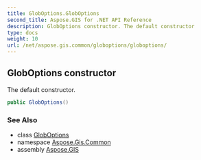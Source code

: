 ```yaml
---
title: GlobOptions.GlobOptions
second_title: Aspose.GIS for .NET API Reference
description: GlobOptions constructor. The default constructor
type: docs
weight: 10
url: /net/aspose.gis.common/globoptions/globoptions/
---
```

## GlobOptions constructor

The default constructor.

```csharp
public GlobOptions()
```

### See Also

* class [GlobOptions](../)
* namespace [Aspose.Gis.Common](../../globoptions/)
* assembly [Aspose.GIS](../../../)


